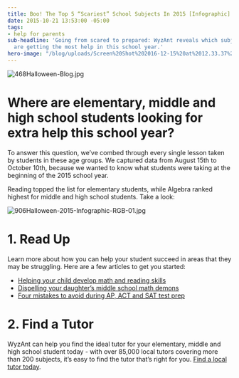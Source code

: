 ```yaml
---
title: Boo! The Top 5 “Scariest” School Subjects In 2015 [Infographic]
date: 2015-10-21 13:53:00 -05:00
tags:
- help for parents
sub-headline: 'Going from scared to prepared: WyzAnt reveals which subjects students
  are getting the most help in this school year.'
hero-image: "/blog/uploads/Screen%20Shot%202016-12-15%20at%2012.33.37%20PM%20(1).png"
---
```


![468Halloween-Blog.jpg](/blog/uploads/468Halloween-Blog.jpg)

# Where are elementary, middle and high school students looking for extra help this school year?

To answer this question, we’ve combed through every single lesson taken by students in these age groups. We captured data from August 15th to October 10th, because we wanted to know what students were taking at the beginning of the 2015 school year. 

Reading topped the list for elementary students, while Algebra ranked highest for middle and high school students. Take a look:

![906Halloween-2015-Infographic-RGB-01.jpg](/blog/uploads/906Halloween-2015-Infographic-RGB-01.jpg)

# 1. Read Up

Learn more about how you can help your student succeed in areas that they may be struggling. Here are a few articles to get you started:

* [Helping your child develop math and reading skills](https://www.wyzant.com/blog/helping_your_child_develop_reading_and_math_skills)
* [Dispelling your daughter’s middle school math demons](https://www.wyzant.com/blog/dispelling_your_daughters_middle_school_math_demons)
* [Four mistakes to avoid during AP, ACT and SAT test prep](https://www.wyzant.com/blog/4-mistakes-to-avoid-during-ap-act-and-sat-prep)

# 2. Find a Tutor

WyzAnt can help you find the ideal tutor for your elementary, middle and high school student today - with over 85,000 local tutors covering more than 200 subjects, it’s easy to find the tutor that’s right for you. [Find a local tutor today](http://www.wyzant.com/).